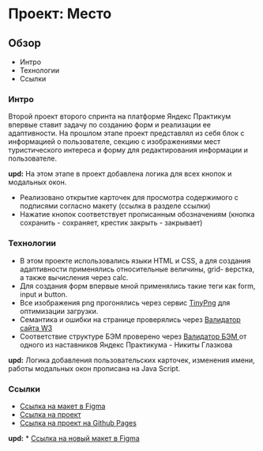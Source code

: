 # Проект: Место

## Обзор
* Интро
* Технологии
* Ссылки



### Интро

Второй проект второго спринта на платформе Яндекс Практикум впервые ставит задачу по созданию форм и реализации ее адаптивности.
На прошлом этапе проект представлял из себя блок с информацией о пользователе, секцию с изображениями мест туристического интереса и форму для редактирования информации и пользователе.

**upd:** На этом этапе в проект добавлена логика для всех кнопок и модальных окон. 
* Реализовано открытие карточек для просмотра содержимого с подписями согласно макету (ссылка в разделе ссылки)
* Нажатие кнопок соответствует прописанным обозначениям (кнопка сохранить - сохраняет, крестик закрыть - закрывает)


### Технологии
* В этом проекте использовались языки HTML и CSS, а для создания адаптивности применялись относительные величины, grid- верстка, а также вычисления через calc.
* Для создания форм впервые мной применялись такие теги как form, input и button.
* Все изображения png прогонялись через сервис [TinyPng](https://tinypng.com/) для оптимизации загрузки.
* Семантика и ошибки на странице проверялись через [Валидатор сайта W3](https://validator.w3.org/) 
* Соответствие структуре БЭМ проверено через [Валидатор БЭМ ](https://nglazov.github.io/bem-validator-page/) от одного из наставников Яндекс Практикума - Никиты Глазкова

**upd:** Логика добавления пользовательских карточек, изменения имени, работы модальных окон прописана на Java Script.

### Ссылки

* [Ссылка на макет в Figma](https://www.figma.com/file/2cn9N9jSkmxD84oJik7xL7/JavaScript.-Sprint-4?node-id=0%3A1)
* [Ссылка на проект ](https://github.com/pazinmd/mesto-project)
* [Ссылка на проект на Github Pages](https://pazinmd.github.io/mesto-project/)

**upd:** * [Ссылка на новый макет в Figma](https://www.figma.com/file/bjyvbKKJN2naO0ucURl2Z0/JavaScript.-Sprint-5?node-id=0%3A1)

